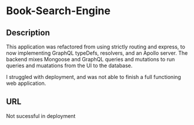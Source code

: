 # Book-Search-Engine

## Description

This application was refactored from using strictly routing and express, to now implementing GraphQL typeDefs, resolvers, and an Apollo server.  The backend mixes Mongoose and GraphQL queries and mutations to run queries and muatations from the UI to the database.

I struggled with deployment, and was not able to finish a full functioning web application.

## URL

Not sucessful in deployment